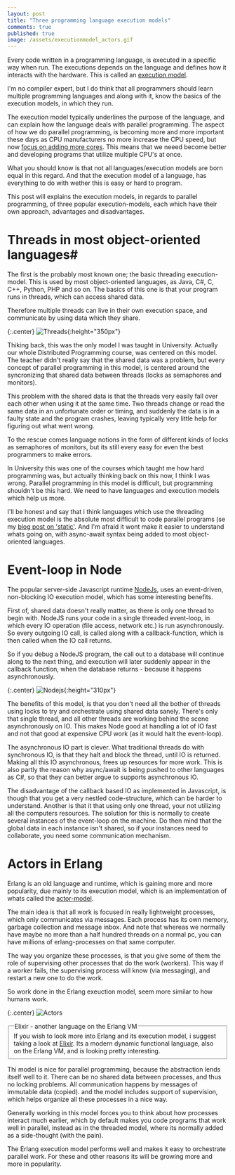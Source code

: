 ```yaml
---
layout: post
title: "Three programming language execution models"
comments: true
published: true
image: /assets/executionmodel_actors.gif
---
```

Every code written in a programming language, is executed in a specific way when run. The executions depends on the language and defines how it interacts with the hardware. This is called an [execution model](https://en.wikipedia.org/wiki/Execution_model).

I'm no compiler expert, but I do think that all programmers should learn multiple programming languages and along with it, know the basics of the execution models, in which they run. 

The execution model typically underlines the purpose of the language, and can explain how the language deals with parallel programming. The aspect of how we do parallel programming, is becoming more and more important these days as CPU manufacturers no more increase the CPU speed, but now [focus on adding more cores](http://www.gotw.ca/publications/concurrency-ddj.htm). This means that we neeed become better and developing programs that utilize multiple CPU's at once.

What you should know is that not all languages/execution models are born equal in this regard. And that the execution model of a language, has everything to do with wether this is easy or hard to program.

This post will explains the execution models, in regards to parallel programming, of three popular execution-models, each which have their own approach, advantages and disadvantages.

# Threads in most object-oriented languages#
The first is the probably most known one; the basic threading execution-model. This is used by most object-oriented languages, as Java, C#, C, C++, Python, PHP and so on. The basics of this one is that your program runs in threads, which can access shared data. 

Therefore multiple threads can live in their own execution space, and communicate by using data which they share.

{:.center}
![Threads](/assets/executionmodel_threads.svg){:height="350px"}

Thiking back, this was the only model I was taught in University. Actually our whole Distributed Programming course, was centered on this model. The teacher didn't really say that the shared data was a problem, but every concept of parallel programming in this model, is centered around the syncronizing that shared data between threads (locks as semaphores and monitors).

This problem with the shared data is that the threads very easily fall over each other when using it at the same time. Two threads change or read the same data in an unfortunate order or timing, and suddenly the data is in a faulty state and the program crashes, leaving typically very little help for figuring out what went wrong.

To the rescue comes language notions in the form of different kinds of locks as semaphores of monitors, but its still every easy for even the best programmers to make errors.

In University this was one of the courses which taught me how hard programming was, but actually thinking back on this now, I think I was wrong. Parallel programming in this model is difficult, but programming shouldn't be this hard. We need to have languages and execution models which help us more.

I'll be honest and say that i think languages which use the threading execution model is the absolute most difficult to code parallel programs (se my [blog post on 'static'](http://www.nettreo.com/2016/06/24/static-considered-harmful.html). And I'm afraid it wont make it easier to understand whats going on, with async-await syntax being added to most object-oriented languages.

# Event-loop in Node
The popular server-side Javascript runtime [NodeJs](https://nodejs.org/en/), uses an event-driven, non-blocking IO execution model, which has some interesting benefits.

First of, shared data doesn't really matter, as there is only one thread to begin with. NodeJS runs your code in a single threaded event-loop, in which every IO operation (file access, network etc.) is run asynchronously. So every outgoing IO call, is called along with a callback-function, which is then called when the IO call returns.

So if you debug a NodeJS program, the call out to a database will continue along to the next thing, and execution will later suddenly appear in the callback function, when the database returns - because it happens asynchronously.

{:.center}
![Nodejs](/assets/executionmodel_nodejs.svg){:height="310px"}

The benefits of this model, is that you don't need all the bother of threads using locks to try and orchestrate using shared data sanely. There's only that single thread, and all other threads are working behind the scene asynchronously on IO. This makes Node good at handling a lot of IO fast and not that good at expensive CPU work (as it would halt the event-loop).

The asynchronous IO part is clever. What traditional threads do with synchronous IO, is that they halt and block the thread, until IO is returned. Making all this IO asynchronous, frees up resources for more work. This is also partly the reason why async/await is being pushed to other languages as C#, so that they can better argue to supports asynchronous IO. 

The disadvantage of the callback based IO as implemented in Javascript, is though that you get a very nestled code-structure, which can be harder to understand. Another is that it that using only one thread, your not utilizing all the computers resources. The solution for this is normally to create several instances of the event-loop on the machine. Do then mind that the global data in each instance isn't shared, so if your instances need to collaborate, you need some communication mechanism.

# Actors in Erlang

Erlang is an old language and runtime, which is gaining more and more popularity, due mainly to its execution model, which is an implementation of whats called the [actor-model](https://en.wikipedia.org/wiki/Actor_model).

The main idea is that all work is focused in really lightweight processes, which only communicates via messages. Each process has its own memory, garbage collection and message inbox. And note that whereas we normally have maybe no more than a half hundred threads on a normal pc, you can have millions of erlang-processes on that same computer. 

The way you organize these processes, is that you give some of them the role of supervising other processes that do the work (workers). This way if a worker fails, the supervising process will know (via messaging), and restart a new one to do the work.

So work done in the Erlang exeuction model, seem more similar to how humans work.

{:.center}
![Actors](/assets/executionmodel_actors.svg)

<fieldset class="bytheway">
    <legend class="bytheway">Elixir - another language on the Erlang VM</legend>
If you wish to look more into Erlang and its execution model, i suggest taking a look at <a href="http://elixir-lang.org/">Elixir</a>. Its a modern dynamic functional language, also on the Erlang VM, and is looking pretty interesting. 
</fieldset>

Thi model is nice for parallel programming, because the abstraction lends itself well to it. There can be no shared data between processes, and thus no locking problems. All communication happens by messages of immutable data (copied). and the model includes support of supervision, which helps organize all these processes in a nice way. 

Generally working in this model forces you to think about how processes interact much earlier, which by default makes you code programs that work well in parallel, instead as in the threaded model, where its normally added as a side-thought (with the pain).

The Erlang execution model performs well and makes it easy to orchestrate parallel work. For these and other reasons its will be growing more and more in popularity.

